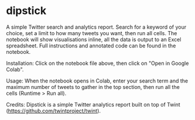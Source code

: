# dipstick
A simple Twitter search and analytics report. Search for a keyword of your choice, set a limit to how many tweets you want, then run all cells. The notebook will show visualisations inline, all the data is output to an Excel spreadsheet. Full instructions and annotated code can be found in the notebook.

Installation: Click on the notebook file above, then click on "Open in Google Colab".

Usage: When the notebook opens in Colab, enter your search term and the maximum number of tweets to gather in the top section, then run all the cells (Runtime > Run all).

Credits: Dipstick is a simple Twitter analytics report built on top of Twint (https://github.com/twintproject/twint).
